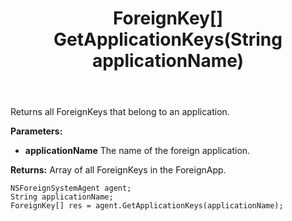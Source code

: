 ﻿---
uid: crmscript_ref_NSForeignSystemAgent_GetApplicationKeys
title: ForeignKey[] GetApplicationKeys(String applicationName)
intellisense: NSForeignSystemAgent.GetApplicationKeys
keywords: NSForeignSystemAgent, GetApplicationKeys
so.topic: reference
---

Returns all ForeignKeys that belong to an application.

**Parameters:**
 - **applicationName** The name of the foreign application.

**Returns:** Array of all ForeignKeys in the ForeignApp.

```crmscript
NSForeignSystemAgent agent;
String applicationName;
ForeignKey[] res = agent.GetApplicationKeys(applicationName);
```

